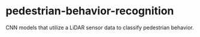 # pedestrian-behavior-recognition
CNN models that utilize a LiDAR sensor data to classify pedestrian behavior.
